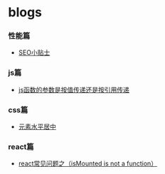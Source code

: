 # blogs
### 性能篇
- [SEO小贴士](https://github.com/Le-Fu/blogs/blob/master/performance/SEO%E5%B0%8F%E8%B4%B4%E5%A3%AB.md)
### js篇
- [js函数的参数是按值传递还是按引用传递](https://github.com/Le-Fu/blogs/blob/master/js/js%E6%98%AF%E6%8C%89%E5%80%BC%E4%BC%A0%E9%80%92%E8%BF%98%E6%98%AF%E6%8C%89%E5%BC%95%E7%94%A8%E4%BC%A0%E9%80%92.md)
### css篇
- [元素水平居中](https://github.com/Le-Fu/blogs/blob/master/css/horizontal.md)
### react篇
- [react常见问题之（isMounted is not a function）](https://github.com/Le-Fu/blogs/blob/master/react/isMounted%20is%20not%20a%20function.md)
